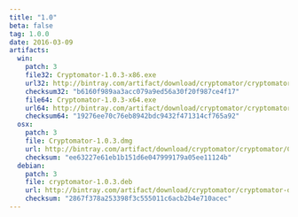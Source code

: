 ```yaml
---
title: "1.0"
beta: false
tag: 1.0.0
date: 2016-03-09
artifacts:
  win:
    patch: 3
    file32: Cryptomator-1.0.3-x86.exe
    url32: http://bintray.com/artifact/download/cryptomator/cryptomator/Cryptomator-1.0.3-x86.exe
    checksum32: "b6160f989aa3acc079a9ed56a30f20f987ce4f17"
    file64: Cryptomator-1.0.3-x64.exe
    url64: http://bintray.com/artifact/download/cryptomator/cryptomator/Cryptomator-1.0.3-x64.exe
    checksum64: "19276ee70c76eb8942bdc9432f471314cf765a92"
  osx:
    patch: 3
    file: Cryptomator-1.0.3.dmg
    url: http://bintray.com/artifact/download/cryptomator/cryptomator/Cryptomator-1.0.3.dmg
    checksum: "ee63227e61eb1b151d6e047999179a05ee11124b"
  debian:
    patch: 3
    file: cryptomator-1.0.3.deb
    url: http://bintray.com/artifact/download/cryptomator/cryptomator-deb/pool/contrib/c/cryptomator/cryptomator-1.0.3.deb
    checksum: "2867f378a253398f3c555011c6acb2b4e710acec"
---
```

